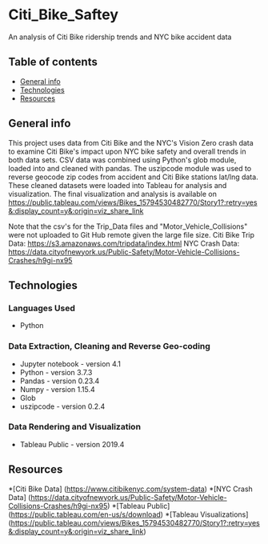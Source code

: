 # Citi_Bike_Saftey
An analysis of Citi Bike ridership trends and NYC bike accident data


## Table of contents

* [General info](#general-info)
* [Technologies](#technologies)
* [Resources](#resources)

## General info
This project uses data from Citi Bike and the NYC's Vision Zero crash data to examine Citi Bike's impact upon NYC bike safety and overall trends in both data sets. CSV data was combined using Python's glob module, loaded into and cleaned with pandas. The uszipcode module was used to reverse geocode zip codes from accident and Citi Bike stations lat/lng data. These cleaned datasets were loaded into Tableau for analysis and visualization. The final visualization and analysis is available on https://public.tableau.com/views/Bikes_15794530482770/Story1?:retry=yes&:display_count=y&:origin=viz_share_link

Note that the csv's for the Trip_Data files and "Motor_Vehicle_Collisions" were not uploaded to Git Hub remote given the large file size. 
Citi Bike Trip Data: https://s3.amazonaws.com/tripdata/index.html
NYC Crash Data: https://data.cityofnewyork.us/Public-Safety/Motor-Vehicle-Collisions-Crashes/h9gi-nx95

## Technologies

### Languages Used

* Python

### Data Extraction, Cleaning and Reverse Geo-coding

* Jupyter notebook - version 4.1
* Python - version 3.7.3
* Pandas - version 0.23.4
* Numpy - version 1.15.4
* Glob 
* uszipcode - version 0.2.4 

### Data Rendering and Visualization

* Tableau Public - version 2019.4

## Resources

*[Citi Bike Data] (https://www.citibikenyc.com/system-data)
*[NYC Crash Data] (https://data.cityofnewyork.us/Public-Safety/Motor-Vehicle-Collisions-Crashes/h9gi-nx95)
*[Tableau Public] (https://public.tableau.com/en-us/s/download)
*[Tableau Visualizations] (https://public.tableau.com/views/Bikes_15794530482770/Story1?:retry=yes&:display_count=y&:origin=viz_share_link)
